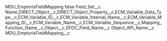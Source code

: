 <?xml version="1.0" encoding="UTF-8"?>
<CustomMetadata xmlns="http://soap.sforce.com/2006/04/metadata" xmlns:xsi="http://www.w3.org/2001/XMLSchema-instance" xmlns:xsd="http://www.w3.org/2001/XMLSchema">
    <label>MDU_EmptorisFieldMapping</label>
    <protected>false</protected>
    <values>
        <field>Field_Set__c</field>
        <value xsi:type="xsd:string">Name,DIRECT_Object__c,DIRECT_Object_Property__c,ECM_Variable_Data_Type__c,ECM_Variable_ID__c,ECM_Variable_Internal_Name__c,ECM_Variable_Mapping_ID__c,ECM_Variable_Name__c,ECM_Variable_Sequence__c,Mapping_Function_Name__c,Object__c,SFDC_Field_Name__c</value>
    </values>
    <values>
        <field>Object_API_Name__c</field>
        <value xsi:type="xsd:string">MDU_EmptorisFieldMapping__c</value>
    </values>
</CustomMetadata>
